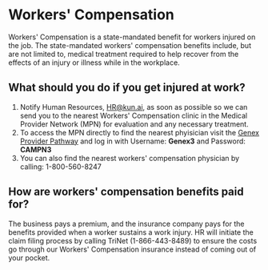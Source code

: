 # Workers' Compensation

Workers' Compensation is a state-mandated benefit for workers injured on the job. The state-mandated workers' compensation benefits include, but are not limited to, medical treatment required to help recover from the effects of an injury or illness while in the workplace.

## What should you do if you get injured at work?

1) Notify Human Resources, HR@kun.ai, as soon as possible so we can send you to the nearest Workers' Compensation clinic in the Medical Provider Network (MPN) for evaluation and any necessary treatment. 
2) To access the MPN directly to find the nearest phyisician visit the [Genex Provider Pathway](https://www-lv.talispoint.com/talispoint/login.pl?xml=&&label=gnx&talispoint=manual_login&&login_proxy=1&ip=99.184.49.16&hostname=99-184-49-16.lightspeed.sntcca.sbcglobal.net&browser=Mozilla/5.0%20(Macintosh%3B%20Intel%20Mac%20OS%20X%2010_14_4)%20AppleWebKit/537.36%20(KHTML%2C%20like%20Gecko)%20Chrome/74.0.3729.169%20Safari/537.36&referrer=&&loginvalue=1&network=&network_parent=&network_template=&network_type=&network_expired=&action=&mode=&mode_name=&mode_dyn=&name=&name2=&name3=&street=&city=&county=&region=&state=&zip=&radius=&sort=&sort_dir=&numshow=&suprfilt=&geolat=&geolong=) and log in with Username: **Genex3** and Password: **CAMPN3** 
3) You can also find the nearest workers' compensation physician by calling: 1-800-560-8247

## How are workers' compensation benefits paid for?

The business pays a premium, and the insurance company pays for the benefits provided when a worker sustains a work injury. HR will initiate the claim filing process by calling TriNet (1-866-443-8489) to ensure the costs go through our Workers' Compensation insurance instead of coming out of your pocket.

